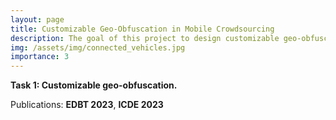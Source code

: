 ```yaml
---
layout: page
title: Customizable Geo-Obfuscation in Mobile Crowdsourcing
description: The goal of this project to design customizable geo-obfuscation to protect workers' location privacy in mobile crowdsourcing. 
img: /assets/img/connected_vehicles.jpg
importance: 3
---
```


**Task 1: Customizable geo-obfuscation.**

Publications: **EDBT 2023**, **ICDE 2023**
